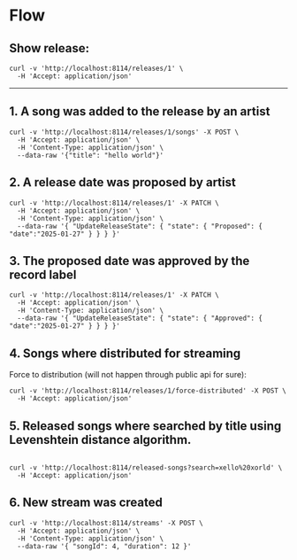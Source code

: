 Flow
====

## Show release:

```shell
curl -v 'http://localhost:8114/releases/1' \
  -H 'Accept: application/json'
```

---

## 1. A song was added to the release by an artist

```shell
curl -v 'http://localhost:8114/releases/1/songs' -X POST \
  -H 'Accept: application/json' \
  -H 'Content-Type: application/json' \
  --data-raw '{"title": "hello world"}'
```

## 2. A release date was proposed by artist

```shell
curl -v 'http://localhost:8114/releases/1' -X PATCH \
  -H 'Accept: application/json' \
  -H 'Content-Type: application/json' \
  --data-raw '{ "UpdateReleaseState": { "state": { "Proposed": { "date":"2025-01-27" } } } }'
```

## 3. The proposed date was approved by the record label

```shell
curl -v 'http://localhost:8114/releases/1' -X PATCH \
  -H 'Accept: application/json' \
  -H 'Content-Type: application/json' \
  --data-raw '{ "UpdateReleaseState": { "state": { "Approved": { "date":"2025-01-27" } } } }'
```

## 4. Songs where distributed for streaming

Force to distribution (will not happen through public api for sure):

```shell
curl -v 'http://localhost:8114/releases/1/force-distributed' -X POST \
  -H 'Accept: application/json' 
```

## 5. Released songs where searched by title using Levenshtein distance algorithm.

```shell

curl -v 'http://localhost:8114/released-songs?search=xello%20xorld' \
  -H 'Accept: application/json'
```

## 6. New stream was created

```shell
curl -v 'http://localhost:8114/streams' -X POST \
  -H 'Accept: application/json' \
  -H 'Content-Type: application/json' \
  --data-raw '{ "songId": 4, "duration": 12 }'
```
